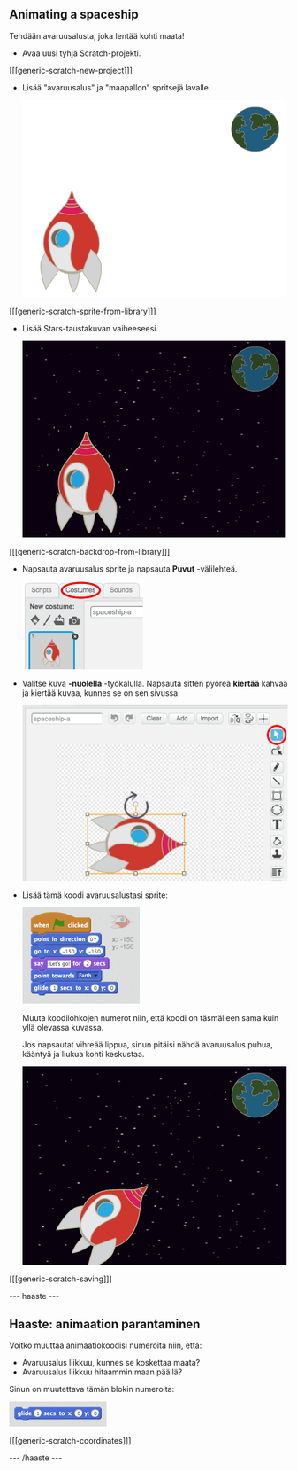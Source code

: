 ## Animating a spaceship

Tehdään avaruusalusta, joka lentää kohti maata!

+ Avaa uusi tyhjä Scratch-projekti.

[[[generic-scratch-new-project]]]

+ Lisää "avaruusalus" ja "maapallon" spritsejä lavalle.
    
    ![Avaruusalus ja maapallon sprites](images/space-sprites.png)

[[[generic-scratch-sprite-from-library]]]

+ Lisää Stars-taustakuvan vaiheeseesi.
    
    ![Tilaa taustalla](images/space-backdrop.png)

[[[generic-scratch-backdrop-from-library]]]

+ Napsauta avaruusalus sprite ja napsauta **Puvut** -välilehteä.
    
    ![Sprite puku](images/space-costume.png)

+ Valitse kuva **-nuolella** -työkalulla. Napsauta sitten pyöreä **kiertää** kahvaa ja kiertää kuvaa, kunnes se on sen sivussa.
    
    ![Pyöritetään puku](images/space-rotate.png)

+ Lisää tämä koodi avaruusalustasi sprite:
    
    ![Avaruusaluskoodi](images/space-animate.png)
    
    Muuta koodilohkojen numerot niin, että koodi on täsmälleen sama kuin yllä olevassa kuvassa.
    
    Jos napsautat vihreää lippua, sinun pitäisi nähdä avaruusalus puhua, kääntyä ja liukua kohti keskustaa.
    
    ![Ilma-aluksen animaation testaaminen](images/space-animate-stage.png)

[[[generic-scratch-saving]]]

\--- haaste \---

## Haaste: animaation parantaminen

Voitko muuttaa animaatiokoodisi numeroita niin, että:

+ Avaruusalus liikkuu, kunnes se koskettaa maata?
+ Avaruusalus liikkuu hitaammin maan päällä?

Sinun on muutettava tämän blokin numeroita:

![Liukukappale](images/space-glide.png)

[[[generic-scratch-coordinates]]]

\--- /haaste \---